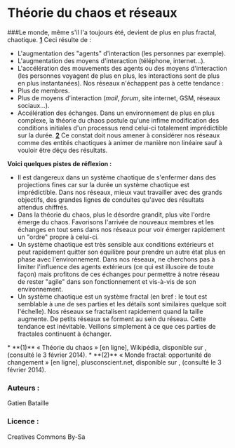# Théorie du chaos et réseaux
###Le monde, même s'il l'a toujours été, devient de plus en plus fractal, chaotique. **[1](#note)** 
Ceci résulte de : 
* L'augmentation des "agents" d'interaction (les personnes par exemple).
* L'augmentation des moyens d'interaction (téléphone, internet...).
* L'accélération des mouvements des agents ou des moyens d'interaction (les personnes voyagent de plus en plus, les interactions sont de plus en plus instantanées).
Nos réseaux n'échappent pas à cette tendance :
* Plus de membres.
* Plus de moyens d'interaction (*mail*, *forum*, site internet, GSM, réseaux sociaux...).
* Accélération des échanges.
Dans un environnement de plus en plus complexe, la théorie du chaos postule qu'une infime modification des conditions initiales d'un processus rend celui-ci totalement imprédictible sur la durée. **[2](#note)** 
Ce constat doit nous amener à considérer nos réseaux comme des entités chaotiques à animer de manière non linéaire sauf à vouloir être déçu des résultats. 

**Voici quelques pistes de réflexion :**
* Il est dangereux dans un système chaotique de s'enfermer dans des projections fines car sur la durée un système chaotique est imprédictible. Dans nos réseaux, mieux vaut travailler avec des grands objectifs, des grandes lignes de conduites qu'avec des résultats attendus chiffrés. 
* Dans la théorie du chaos, plus le désordre grandit, plus vite l'ordre émerge du chaos. Favorisons l'arrivée de nouveaux membres et les échanges en tout sens dans nos réseaux pour voir émerger rapidement un "ordre" propre à celui-ci.
* Un système chaotique est très sensible aux conditions extérieurs et peut rapidement quitter son équilibre pour prendre un autre état plus en phase avec l'environnement. Dans nos réseaux, ne cherchons pas à limiter l'influence des agents extérieurs (ce qui est illusoire de toute façon) mais profitons de ces échanges pour permettre à notre réseau de rester "agile" dans son fonctionnement et vis-à-vis de son environnement.
* Un système chaotique est un système fractal (en bref : le tout est semblable à une de ses parties et les détails sont similaires quelque soit l'échelle). Nos réseaux se fractalisent rapidement quand la taille augmente. De petits réseaux se forment au sein du réseau. Cette tendance est inévitable. Veillons simplement à ce que ces parties de fractales continuent à échanger.


<a id="note">
* **(1)** « Théorie du chaos » [en ligne], Wikipédia, disponible sur <http://fr.wikipedia.org/wiki/Th%C3%A9orie_du_chaos>, (consulté le 3 février 2014).
* **(2)** « Monde fractal: opportunité de changement » [en ligne], plusconscient.net, disponible sur <http://plusconscient.net/index.php/systemique-et-theorie-integrale/108-francais/438-monde-fractal-opportunite-de-changement>, (consulté le 3 février 2014).

### Auteurs :
Gatien Bataille
### Licence : 
Creatives Commons By-Sa
